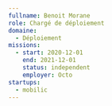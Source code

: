 ```yaml
---
fullname: Benoit Morane
role: Chargé de déploiement
domaine:
  - Déploiement
missions:
  - start: 2020-12-01
    end: 2021-12-01
    status: independent
    employer: Octo
startups:
  - mobilic
---
```

